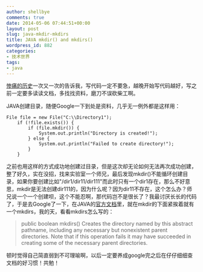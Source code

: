 ```yaml
---
author: shellbye
comments: true
date: 2014-05-06 07:44:51+00:00
layout: post
slug: java-mkdir-mkdirs
title: JAVA mkdir() and mkdirs()
wordpress_id: 882
categories:
- 技术世界
tags:
- java
---
```


[惨痛的历史](http://www.shellbye.com/blog/%E6%8A%80%E6%9C%AF%E4%B8%96%E7%95%8C/java-graphics-fillrect/)一次又一次的告诉我，写代码一定不要急，越晚开始写代码越好，写之前一定要多读读文档，多找找资料，磨刀不误砍柴工啊。

JAVA创建目录，随便Google一下到处是资料，几乎无一例外都是这样用：

    
    File file = new File("C:\\Directory1");
    	if (!file.exists()) {
    		if (file.mkdir()) {
    			System.out.println("Directory is created!");
    		} else {
    			System.out.println("Failed to create directory!");
    		}
    	}


之前也用这样的方式成功地创建过目录，但是这次却无论如何无法再次成功创建，整了好久，实在没招，找来实验室一个师兄，最后发现mkdir()不能循环创建目录，如果你要创建比如"/dir1/dir11/dir111"而此时只有一个dir1存在，那么不好意思，mkdir是无法创建dir111的，因为什么呢？因为dir11不存在，这个怎么办？师兄说一个一个创建呗，这个不能忍啊，那代码岂不是很长了？我最讨厌长长的代码了，于是去Google了一下，在JAVA的[官方文档](http://docs.oracle.com/javase/7/docs/api/java/io/File.html#mkdir())里，就在mkdir的下面紧挨着就有一个mkdirs，我的天，看看mkdirs怎么写的：


<blockquote>public boolean mkdirs()
Creates the directory named by this abstract pathname, including any necessary but nonexistent parent directories. Note that if this operation fails it may have succeeded in creating some of the necessary parent directories.</blockquote>


顿时觉得自己简直弱到不可理喻啊，以后一定要养成google完之后在仔仔细细查文档的好习惯！共勉！

